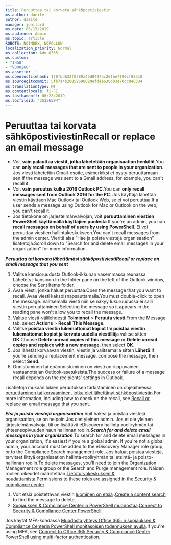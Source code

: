 ```yaml
---
title: Peruuttaa tai korvata sähköpostiviestin
ms.author: daeite
author: daeite
manager: joallard
ms.date: 05/15/2019
ms.audience: Admin
ms.topic: article
ROBOTS: NOINDEX, NOFOLLOW
localization_priority: Normal
ms.collection: Adm_O365
ms.custom:
- "1860"
- "9000260"
ms.assetid: ''
ms.openlocfilehash: 170fbd632f0289a45d9497ac26fbe7f90cf88318
ms.sourcegitcommit: 5fb7a4b28859690020efdea630d03e70cc0e6334
ms.translationtype: MT
ms.contentlocale: fi-FI
ms.lasthandoff: 06/28/2019
ms.locfileid: "35356594"
---
```

# <a name="recall-or-replace-an-email-message"></a><span data-ttu-id="79724-102">Peruuttaa tai korvata sähköpostiviestin</span><span class="sxs-lookup"><span data-stu-id="79724-102">Recall or replace an email message</span></span>

- <span data-ttu-id="79724-103">Voit **vain palauttaa viestit, jotka lähetetään organisaation henkilöt**.</span><span class="sxs-lookup"><span data-stu-id="79724-103">You can **only recall messages that are sent to people in your organization**.</span></span> <span data-ttu-id="79724-104">Jos viesti lähetettiin Gmail-osoite, esimerkiksi et pysty peruuttamaan sen.</span><span class="sxs-lookup"><span data-stu-id="79724-104">If the message was sent to a Gmail address, for example, you can't recall it.</span></span>
- <span data-ttu-id="79724-105">Voit **vain peruutus kulku 2016 Outlook PC**.</span><span class="sxs-lookup"><span data-stu-id="79724-105">You can **only recall messages sent from Outlook 2016 for the PC**.</span></span> <span data-ttu-id="79724-106">Jos käyttäjä lähettää viestin käyttäen Mac Outlook tai Outlook Web, se ei voi peruuttaa.</span><span class="sxs-lookup"><span data-stu-id="79724-106">If a user sends a message using Outlook for Mac or Outlook on the web, you can't recall it.</span></span>
- <span data-ttu-id="79724-107">Jos tietokone on järjestelmänvalvojan, voit **peruuttaminen viestien PowerShell käyttämällä käyttäjien puolesta**.</span><span class="sxs-lookup"><span data-stu-id="79724-107">If you're an admin, you can **recall messages on behalf of users by using PowerShell**.</span></span> <span data-ttu-id="79724-108">Ei voi peruuttaa viestien hallintakeskukseen.</span><span class="sxs-lookup"><span data-stu-id="79724-108">You can't recall messages from the admin center.</span></span> <span data-ttu-id="79724-109">Vieritä alas ”Hae ja poista viestejä organisaation” lisätietoja.</span><span class="sxs-lookup"><span data-stu-id="79724-109">Scroll down to "Search for and delete email messages in your organization" for more information.</span></span>

<span data-ttu-id="79724-110">***Peruuttaa tai korvata lähettämäsi sähköpostiviesti***</span><span class="sxs-lookup"><span data-stu-id="79724-110">***Recall or replace an email message that you sent***</span></span>

1. <span data-ttu-id="79724-111">Valitse kansioruudusta Outlook-ikkunan vasemmassa reunassa Lähetetyt-kansioon.</span><span class="sxs-lookup"><span data-stu-id="79724-111">In the folder pane on the left of the Outlook window, choose the Sent Items folder.</span></span>
2. <span data-ttu-id="79724-112">Avaa viesti, jonka haluat peruuttaa.</span><span class="sxs-lookup"><span data-stu-id="79724-112">Open the message that you want to recall.</span></span> <span data-ttu-id="79724-113">Avaa viesti kaksoisnapsauttamalla.</span><span class="sxs-lookup"><span data-stu-id="79724-113">You must double-click to open the message.</span></span> <span data-ttu-id="79724-114">Valitsemalla viesti niin se näkyy lukuruudussa ei salli viestin peruuttaminen.</span><span class="sxs-lookup"><span data-stu-id="79724-114">Selecting the message so it appears in the reading pane won't allow you to recall the message.</span></span>
3. <span data-ttu-id="79724-115">Valitse viesti-välilehdestä **Toiminnot** > **Peruuta viesti**.</span><span class="sxs-lookup"><span data-stu-id="79724-115">From the Message tab, select **Actions** > **Recall This Message**.</span></span>
4. <span data-ttu-id="79724-116">Valitse **poistaa viestin lukemattomat kopiot** tai **poistaa viestin lukemattomat kopiot ja korvata uudella viestillä**ja valitse sitten **OK**.</span><span class="sxs-lookup"><span data-stu-id="79724-116">Choose **Delete unread copies of this message** or **Delete unread copies and replace with a new message**, then select **OK**.</span></span>
5. <span data-ttu-id="79724-117">Jos lähetät korvaavan viestin, viestin ja valitsemalla sitten **Lähetä**.</span><span class="sxs-lookup"><span data-stu-id="79724-117">If you’re sending a replacement message, compose the message, then select **Send**.</span></span>
6. <span data-ttu-id="79724-118">Onnistuminen tai epäonnistuminen on viesti on riippuvainen vastaanottajan Outlook-asetuksista.</span><span class="sxs-lookup"><span data-stu-id="79724-118">The success or failure of a message recall depends on the recipients' settings in Outlook.</span></span>

<span data-ttu-id="79724-119">Lisätietoja mukaan lukien peruutuksen tarkistaminen on ohjeaiheessa [peruuttaminen tai korvaaminen, jotka olet lähettänyt sähköpostiviestin](https://support.office.com/article/35027f88-d655-4554-b4f8-6c0729a723a0).</span><span class="sxs-lookup"><span data-stu-id="79724-119">For more information, including how to check on the recall, see [Recall or replace an email message that you sent](https://support.office.com/article/35027f88-d655-4554-b4f8-6c0729a723a0).</span></span>

<span data-ttu-id="79724-120">***Etsi ja poista viestejä organisaation*** Voit hakea ja poistaa viestejä organisaation, se on helpoin Jos olet yleinen admin. Jos et ole yleinen järjestelmänvalvoja, tili on lisättävä eDiscovery hallinta-rooliryhmän tai yhteensopivuuden haun hallinnan roolin.</span><span class="sxs-lookup"><span data-stu-id="79724-120">***Search for and delete email messages in your organization*** To search for and delete email messages in your organization, it's easiest if you're a global admin. If you're not a global admin, your account must be added to the eDiscovery Manager role group, or to the Compliance Search management role.</span></span> <span data-ttu-id="79724-121">Jos haluat poistaa viestejä, tarvitset liittyä organisaation hallinta-rooliryhmän tai etsintä- ja poisto-hallinnan roolin.</span><span class="sxs-lookup"><span data-stu-id="79724-121">To delete messages, you'll need to join the Organization Management role group or the Search and Purge management role.</span></span> <span data-ttu-id="79724-122">Näiden roolien oikeudet määritetään [Tietoturvakeskuksen & noudattamista](https://protection.office.com/).</span><span class="sxs-lookup"><span data-stu-id="79724-122">Permissions to these roles are assigned in the [Security & compliance center](https://protection.office.com/).</span></span>

1. <span data-ttu-id="79724-123">Voit etsiä poistettavan viestin [luominen on etsiä](https://docs.microsoft.com/office365/securitycompliance/content-search) .</span><span class="sxs-lookup"><span data-stu-id="79724-123">[Create a content search](https://docs.microsoft.com/office365/securitycompliance/content-search) to find the message to delete.</span></span>
2. <span data-ttu-id="79724-124">[Suojauksen & Compliance Centeriin PowerShell muodostaa](https://docs.microsoft.com/powershell/exchange/office-365-scc/connect-to-scc-powershell/connect-to-scc-powershell?view=exchange-ps).</span><span class="sxs-lookup"><span data-stu-id="79724-124">[Connect to Security & Compliance Center PowerShell](https://docs.microsoft.com/powershell/exchange/office-365-scc/connect-to-scc-powershell/connect-to-scc-powershell?view=exchange-ps).</span></span> 

<span data-ttu-id="79724-125">Jos käytät MFA-kohdassa [Muodosta yhteys Office 365: n suojauksen & Compliance Centerin PowerShell monitasoisen todennuksen avulla](https://docs.microsoft.com/powershell/exchange/office-365-scc/connect-to-scc-powershell/mfa-connect-to-scc-powershell?view=exchange-ps).</span><span class="sxs-lookup"><span data-stu-id="79724-125">If you're using MFA, see [Connect to Office 365 Security & Compliance Center PowerShell using multi-factor authentication](https://docs.microsoft.com/powershell/exchange/office-365-scc/connect-to-scc-powershell/mfa-connect-to-scc-powershell?view=exchange-ps).</span></span> 

